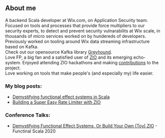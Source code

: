 ## About me
A backend Scala developer at Wix.com, on Application Security team.
Focused on tools and processes that provide force multipliers to our security experts, to detect and prevent security vulnarabilits at Wix scale, in thousands of micro services worked on by hundereds of developers.
Previously worked on tooling around Wix data streaming infrastructure based on Kafka.\
Check out our opensource Kafka library [Greyhound](https://github.com/wix/greyhound).\
Love FP, a big fan and a satisfied user of [ZIO](https://zio.dev) and its emerging echo-system. Enjoyed attending ZIO hackathons and making [contributions](https://github.com/zio/zio/pulls?q=is%3Apr+author%3Adkarlinsky+is%3Amerged) to the project.\
Love working on tools that make people's (and especially my) life easier.


### My blog posts:

* [Demystifying functional effect systems in Scala](https://medium.com/wix-engineering/demystifying-functional-effect-systems-in-scala-14419039a423)
* [Building a Super Easy Rate Limiter with ZIO](https://medium.com/wix-engineering/building-a-super-easy-rate-limiter-with-zio-88f1ccb49776)

### Conference Talks:
* [Demystifying Functional Effect Systems, Or Build Your Own (Toy) ZIO](https://www.youtube.com/watch?v=Q4OCmKRPUf8) - Functinal Scala 2020
